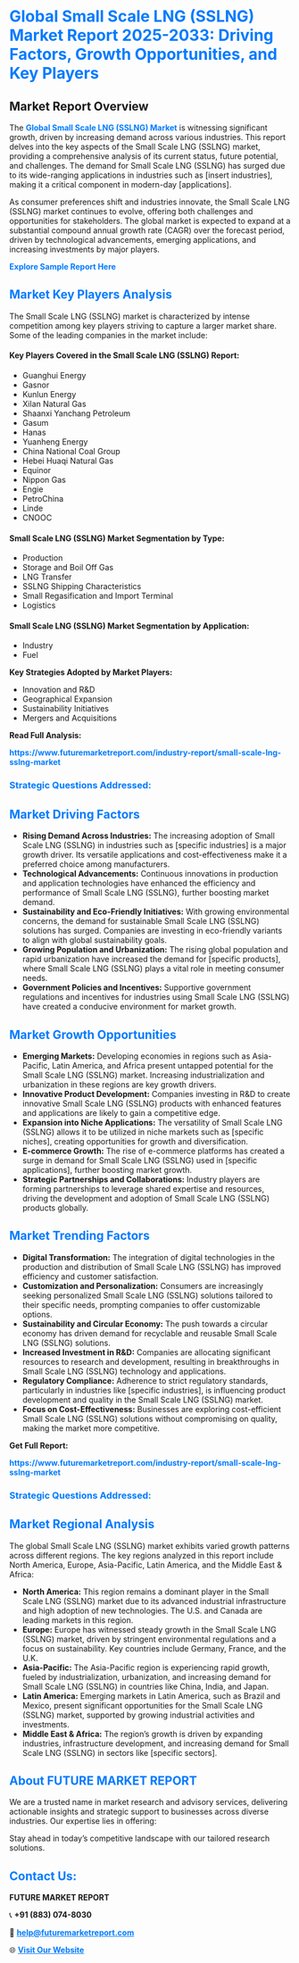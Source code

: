 <h1 style="color: #007BFF;">Global Small Scale LNG (SSLNG) Market Report 2025-2033: Driving Factors, Growth Opportunities, and Key Players</h1>

<section id="overview">
<h2>Market Report Overview</h2>
<p>The <a href="https://www.futuremarketreport.com/industry-report/small-scale-lng-sslng-market" style="color: #007BFF; text-decoration: none;"><strong>Global Small Scale LNG (SSLNG) Market</strong></a> is witnessing significant growth, driven by increasing demand across various industries. This report delves into the key aspects of the Small Scale LNG (SSLNG) market, providing a comprehensive analysis of its current status, future potential, and challenges. The demand for Small Scale LNG (SSLNG) has surged due to its wide-ranging applications in industries such as [insert industries], making it a critical component in modern-day [applications].</p>
<p>As consumer preferences shift and industries innovate, the Small Scale LNG (SSLNG) market continues to evolve, offering both challenges and opportunities for stakeholders. The global market is expected to expand at a substantial compound annual growth rate (CAGR) over the forecast period, driven by technological advancements, emerging applications, and increasing investments by major players.</p>
</section>

<section id="overview">
<p><a href="https://www.futuremarketreport.com/request-sample/reportId=28057" style="color: #007BFF; text-decoration: none;"><strong>Explore Sample Report Here</strong></a></p>
</section>

<section id="key-players">
<h2 style="color: #007BFF;">Market Key Players Analysis</h2>
<p>The Small Scale LNG (SSLNG) market is characterized by intense competition among key players striving to capture a larger market share. Some of the leading companies in the market include:</p>
<h4>Key Players Covered in the Small Scale LNG (SSLNG) Report:</h4>
<ul><li>Guanghui Energy</li><li>Gasnor</li><li>Kunlun Energy</li><li>Xilan Natural Gas</li><li>Shaanxi Yanchang Petroleum</li><li>Gasum</li><li>Hanas</li><li>Yuanheng Energy</li><li>China National Coal Group</li><li>Hebei Huaqi Natural Gas</li><li>Equinor</li><li>Nippon Gas</li><li>Engie</li><li>PetroChina</li><li>Linde</li><li>CNOOC</li></ul>
<h4>Small Scale LNG (SSLNG) Market Segmentation by Type:</h4>
<ul><li>Production</li><li>Storage and Boil Off Gas</li><li>LNG Transfer</li><li>SSLNG Shipping Characteristics</li><li>Small Regasification and Import Terminal</li><li>Logistics</li></ul>

<h4>Small Scale LNG (SSLNG) Market Segmentation by Application:</h4>
<ul><li>Industry</li><li>Fuel</li></ul>
<p><strong>Key Strategies Adopted by Market Players:</strong></p>
<ul>
<li>Innovation and R&D</li>
<li>Geographical Expansion</li>
<li>Sustainability Initiatives</li>
<li>Mergers and Acquisitions</li>
</ul>
</section>

<section>
<p><strong>Read Full Analysis: </strong></p><a href="https://www.futuremarketreport.com/industry-report/small-scale-lng-sslng-market" style="color: #007BFF; text-decoration: none;"><strong>https://www.futuremarketreport.com/industry-report/small-scale-lng-sslng-market</strong></a>
<h3 style="color: #007BFF;">Strategic Questions Addressed:</h3>
</section>

<section id="driving-factors">
<h2 style="color: #007BFF;">Market Driving Factors</h2>
<ul>
<li><strong>Rising Demand Across Industries:</strong> The increasing adoption of Small Scale LNG (SSLNG) in industries such as [specific industries] is a major growth driver. Its versatile applications and cost-effectiveness make it a preferred choice among manufacturers.</li>
<li><strong>Technological Advancements:</strong> Continuous innovations in production and application technologies have enhanced the efficiency and performance of Small Scale LNG (SSLNG), further boosting market demand.</li>
<li><strong>Sustainability and Eco-Friendly Initiatives:</strong> With growing environmental concerns, the demand for sustainable Small Scale LNG (SSLNG) solutions has surged. Companies are investing in eco-friendly variants to align with global sustainability goals.</li>
<li><strong>Growing Population and Urbanization:</strong> The rising global population and rapid urbanization have increased the demand for [specific products], where Small Scale LNG (SSLNG) plays a vital role in meeting consumer needs.</li>
<li><strong>Government Policies and Incentives:</strong> Supportive government regulations and incentives for industries using Small Scale LNG (SSLNG) have created a conducive environment for market growth.</li>
</ul>
</section>

<section id="growth-opportunities">
<h2 style="color: #007BFF;">Market Growth Opportunities</h2>
<ul>
<li><strong>Emerging Markets:</strong> Developing economies in regions such as Asia-Pacific, Latin America, and Africa present untapped potential for the Small Scale LNG (SSLNG) market. Increasing industrialization and urbanization in these regions are key growth drivers.</li>
<li><strong>Innovative Product Development:</strong> Companies investing in R&D to create innovative Small Scale LNG (SSLNG) products with enhanced features and applications are likely to gain a competitive edge.</li>
<li><strong>Expansion into Niche Applications:</strong> The versatility of Small Scale LNG (SSLNG) allows it to be utilized in niche markets such as [specific niches], creating opportunities for growth and diversification.</li>
<li><strong>E-commerce Growth:</strong> The rise of e-commerce platforms has created a surge in demand for Small Scale LNG (SSLNG) used in [specific applications], further boosting market growth.</li>
<li><strong>Strategic Partnerships and Collaborations:</strong> Industry players are forming partnerships to leverage shared expertise and resources, driving the development and adoption of Small Scale LNG (SSLNG) products globally.</li>
</ul>
</section>

<section id="trending-factors">
<h2 style="color: #007BFF;">Market Trending Factors</h2>
<ul>
<li><strong>Digital Transformation:</strong> The integration of digital technologies in the production and distribution of Small Scale LNG (SSLNG) has improved efficiency and customer satisfaction.</li>
<li><strong>Customization and Personalization:</strong> Consumers are increasingly seeking personalized Small Scale LNG (SSLNG) solutions tailored to their specific needs, prompting companies to offer customizable options.</li>
<li><strong>Sustainability and Circular Economy:</strong> The push towards a circular economy has driven demand for recyclable and reusable Small Scale LNG (SSLNG) solutions.</li>
<li><strong>Increased Investment in R&D:</strong> Companies are allocating significant resources to research and development, resulting in breakthroughs in Small Scale LNG (SSLNG) technology and applications.</li>
<li><strong>Regulatory Compliance:</strong> Adherence to strict regulatory standards, particularly in industries like [specific industries], is influencing product development and quality in the Small Scale LNG (SSLNG) market.</li>
<li><strong>Focus on Cost-Effectiveness:</strong> Businesses are exploring cost-efficient Small Scale LNG (SSLNG) solutions without compromising on quality, making the market more competitive.</li>
</ul>
</section>

<section>
<p><strong>Get Full Report: </strong></p><a href="https://www.futuremarketreport.com/industry-report/small-scale-lng-sslng-market" style="color: #007BFF; text-decoration: none;"><strong>https://www.futuremarketreport.com/industry-report/small-scale-lng-sslng-market</strong></a>
<h3 style="color: #007BFF;">Strategic Questions Addressed:</h3>
</section>


<section id="regional-analysis">
<h2 style="color: #007BFF;">Market Regional Analysis</h2>
<p>The global Small Scale LNG (SSLNG) market exhibits varied growth patterns across different regions. The key regions analyzed in this report include North America, Europe, Asia-Pacific, Latin America, and the Middle East & Africa:</p>
<ul>
<li><strong>North America:</strong> This region remains a dominant player in the Small Scale LNG (SSLNG) market due to its advanced industrial infrastructure and high adoption of new technologies. The U.S. and Canada are leading markets in this region.</li>
<li><strong>Europe:</strong> Europe has witnessed steady growth in the Small Scale LNG (SSLNG) market, driven by stringent environmental regulations and a focus on sustainability. Key countries include Germany, France, and the U.K.</li>
<li><strong>Asia-Pacific:</strong> The Asia-Pacific region is experiencing rapid growth, fueled by industrialization, urbanization, and increasing demand for Small Scale LNG (SSLNG) in countries like China, India, and Japan.</li>
<li><strong>Latin America:</strong> Emerging markets in Latin America, such as Brazil and Mexico, present significant opportunities for the Small Scale LNG (SSLNG) market, supported by growing industrial activities and investments.</li>
<li><strong>Middle East & Africa:</strong> The region’s growth is driven by expanding industries, infrastructure development, and increasing demand for Small Scale LNG (SSLNG) in sectors like [specific sectors].</li>
</ul>
</section>

<footer>
<h2 style="color: #007BFF;">About FUTURE MARKET REPORT</h2>
<p>We are a trusted name in market research and advisory services, delivering actionable insights and strategic support to businesses across diverse industries. Our expertise lies in offering:</p>

<p>Stay ahead in today’s competitive landscape with our tailored research solutions.</p>

<h2 style="color: #007BFF;">Contact Us:</h2>
<p><strong>FUTURE MARKET REPORT</strong></p>
<p>📞 <strong>+91 (883) 074-8030</strong></p>
<p>📧 <strong><a href="mailto:help@futuremarketreport.com" style="color: #007BFF;">help@futuremarketreport.com</a></strong></p>
<p>🌐 <strong><a href="https://www.futuremarketreport.com/" style="color: #007BFF;">Visit Our Website</a></strong></p>
</footer>